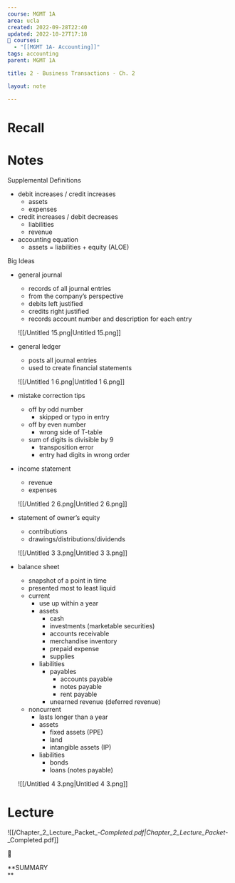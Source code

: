 ```yaml
---
course: MGMT 1A
area: ucla
created: 2022-09-28T22:40
updated: 2022-10-27T17:18
📕 courses:
  - "[[MGMT 1A- Accounting]]"
tags: accounting
parent: MGMT 1A

title: 2 - Business Transactions - Ch. 2

layout: note

---
```

# Recall

# Notes

Supplemental Definitions

- debit increases / credit increases
    - assets
    - expenses
- credit increases / debit decreases
    - liabilities
    - revenue
- accounting equation
    - assets = liabilities + equity (ALOE)

Big Ideas

- general journal
    
    - records of all journal entries
    - from the company’s perspective
    - debits left justified
    - credits right justified
    - records account number and description for each entry
    
    ![[/Untitled 15.png|Untitled 15.png]]
    
- general ledger
    
    - posts all journal entries
    - used to create financial statements
    
    ![[/Untitled 1 6.png|Untitled 1 6.png]]
    
- mistake correction tips
    - off by odd number
        - skipped or typo in entry
    - off by even number
        - wrong side of T-table
    - sum of digits is divisible by 9
        - transposition error
        - entry had digits in wrong order
- income statement
    
    - revenue
    - expenses
    
    ![[/Untitled 2 6.png|Untitled 2 6.png]]
    
- statement of owner’s equity
    
    - contributions
    - drawings/distributions/dividends
    
    ![[/Untitled 3 3.png|Untitled 3 3.png]]
    
- balance sheet
    
    - snapshot of a point in time
    - presented most to least liquid
    - current
        - use up within a year
        - assets
            - cash
            - investments (marketable securities)
            - accounts receivable
            - merchandise inventory
            - prepaid expense
            - supplies
        - liabilities
            - payables
                - accounts payable
                - notes payable
                - rent payable
            - unearned revenue (deferred revenue)
    - noncurrent
        - lasts longer than a year
        - assets
            - fixed assets (PPE)
            - land
            - intangible assets (IP)
        - liabilities
            - bonds
            - loans (notes payable)
    
    ![[/Untitled 4 3.png|Untitled 4 3.png]]
    

# Lecture

![[/Chapter_2_Lecture_Packet_-_Completed.pdf|Chapter_2_Lecture_Packet_-_Completed.pdf]]

📌

**SUMMARY  
**